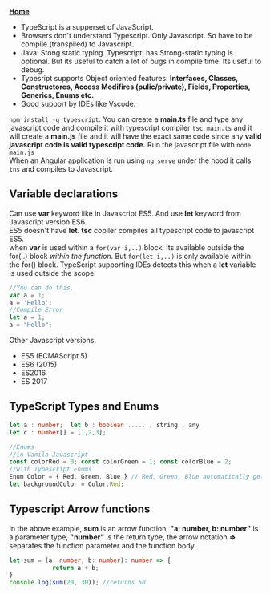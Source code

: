 **[Home](../index.md)**  
- TypeScript is a supperset of JavaScript.
- Browsers don't understand Typescript. Only Javascript. So have to be compile (transpiled) to Javascript.
- Java: Stong static typing. Typescript: has Strong-static typing is optional. But its useful to catch a lot of bugs in compile time. Its useful to debug.
- Typesript supports Object oriented features: **Interfaces, Classes, Constructores, Access Modifires (pulic/private), Fields, Properties, Generics, Enums etc.**
- Good support by IDEs like Vscode.

```npm install -g typescript```. You can create a **main.ts** file and type any javascript code and compile it with typescript compiler ```tsc main.ts``` and it will create a **main.js** file and it will have the exact same code since any **valid javascript code is valid typescript code.** Run the javascript file with ```node main.js```   
When an Angular application is run using ```ng serve``` under the hood it calls ```tns``` and compiles to Javascript.  

## Variable declarations
Can use **var** keyword like in Javascript ES5. And use **let** keyword from Javascript version ES6.  
ES5 doesn't have **let**. **tsc** copiler compiles all typescript code to javascript ES5.       
when **var** is used within a ```for(var i,..)``` block. Its available outside the for(..) block *within the function*. But ```for(let i,..)``` is only available within the for() block. TypeScript supporting IDEs detects this when a **let** variable is used outside the scope.  
```typescript
//You can do this.
var a = 1;
a = 'Hello';
//Compile Error
let a = 1;
a = "Hello";
```
Other Javascript versions.
- ES5 (ECMAScript 5)
- ES6 (2015)
- ES2016
- ES 2017

## TypeScript Types and Enums
```typescript
let a : number;  let b : boolean ..... , string , any
let c : number[] = [1,2,3];

//Enums
//in Vanila Javascript
const colorRed = 0; const colorGreen = 1; const colorBlue = 2;
//with Typescript Enums
Enum Color = { Red, Green, Blue } // Red, Green, Blue automatically gets incremented values 0, 1, 2
let backgroundColor = Color.Red;
```
## Typescript Arrow functions
In the above example, **sum** is an arrow function, **"a: number, b: number"** is a parameter type, **"number"** is the return type, the arrow notation **=>** separates the function parameter and the function body.
```typescript
let sum = (a: number, b: number): number => {  
            return a + b;  
}  
console.log(sum(20, 30)); //returns 50  
```
